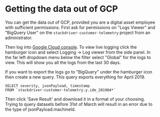 # Getting the data out of GCP

You can get the data out of GCP, provided you are a digital asset employee with sufficient permissions. First ask for permissions on "Logs Viewer" and "BigQuery User" on the `stackdriver-customer-telemetry` project from an administrator.

Then log into [Google Cloud console](https://console.cloud.google.com/). To view live logging click the hamburger icon and select Logging -> Log viewer from the side panel. In the far left dropdown menu below the filter select "Global" for the logs to view. This will show you all the logs from the last 30 days.

If you want to export the logs go to "BigQuery" under the hamburger icon then create a new query. This query exports everything for April 2019. 
```
SELECT severity, jsonPayload, timestamp
FROM `stackdriver-customer-telemetry.y.ide_201904*`
```
Then click 'Save Result' and download it in a format of your choosing. Trying to query datasets before 31st of March will result in an error due to the type of jsonPayload.machineId.
